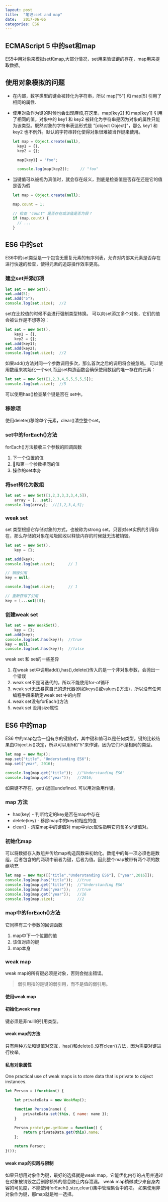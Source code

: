 ```yaml
---
layout: post
title:  "笔记:set and map"
date:   2017-06-06 
categories: ES6
---
```


## ECMAScript 5 中的set和map
ES5中用对象来模拟set和map,大部分情况，set用来验证键的存在，map用来提取数据。

## 使用对象模拟的问题
* 在内部，数字类型的键会被转化为字符串，所以 map["5"] 和 map[5] 引用了相同的属性.
* 使用对象作为键的时候也会出现麻烦,在这里，map[key2] 和 map[key1] 引用了相同的值。对象中的 key1 和 key2 被转化为字符串是因为对象的属性只能为该类型。既然对象的字符串表达形式是 "[object Object]"，那么 key1 和 key2 也不例外。默认的字符串转化使得对象很难被当作键来使用。

  ```javascript
  let map = Object.create(null),
    key1 = {},
    key2 = {};

    map[key1] = "foo";

    console.log(map[key2]);     // "foo"  

  ```
* 当键值可以被视为真值时，就会存在歧义，到底是检查值是否存在还是它的值是否为假
  ```javascript
  let map = Object.create(null);

  map.count = 1;

  // 检查 "count" 是否存在或该值是否为假？
  if (map.count) {
    // ...
  }
  ```
## ES6 中的set
ES6中的set类型是一个包含无重复元素的有序列表，允许对内部某元素是否存在进行快速的检查，使得元素的追踪操作效率更高。
### 建立set并添加项
```javascript
let set = new Set();
set.add(5);
set.add("5");
console.log(set.size);  //2
```
set在比较值的时候不会进行强制类型转换。
可以向set添加多个对象，它们的值会被认作是不想等的：
```javascript
let set = new Set(),
    key1 = {},
    key2 = {};
set.add(key1);
set.add(key2);
console.log(set.size);  //2
```
如果add()方法对同一个参数调用多次，那么首次之后的调用将会被忽略。
可以使用数组来初始化一个set,而且set构造函数会确保使用数组的唯一存在的元素：
```javascript
let set = new Set([1,2,3,4,5,5,5,5,5]);
console.log(set.size);  //5
```
可以使用has()检查某个键是否在 set中。
### 移除项
使用delete()移除单个元素，clear()清空整个set。
### set中的forEach()方法
forEach()方法接收三个参数的回调函数
1. 下一个位置的值
2. 和第一个参数相同的值
3. 操作的set本身
### 将set转化为数组
```javascript
let set = new Set([1,2,3,3,3,3,4,5]),
    array = [...set];
console.log(array);  //[1,2,3,4,5];
```
### weak set
set 类型根据它存储对象的方式，也被称为strong set。只要对set实例的引用存在，那么存储的对象在垃圾回收以释放内存的时候就无法被销毁。

  ```javascript
  let set = new Set(),
      key = {};

  set.add(key);
  console.log(set.size);      // 1

  // 销毁引用
  key = null;

  console.log(set.size);      // 1

  // 重新获得了引用
  key = [...set][0];
  ```
### 创建weak set
```javascript
let set = new WeakSet(),
    key = {};
set.add(key);
console.log(set.has(key));  //true
key = null;
console.log(set.has(key));  //false
```
weak set 和 set的一些差异
1. 在weak set中调用add(),has(),delete()传入的是一个非对象参数，会抛出一个错误
2. weak set不是可迭代的，所以不能使用for-of循环
3. weak set无法暴露自己的迭代器(例如keys()或values()方法)，所以没有任何编程手段来确定weak set 中的内容
4. weak set没有forEach()方法
5. weak set 没用size属性

## ES6 中的map
ES6 中的map包含一组有序的键值对，其中键和值可以是任何类型。键的比较结果由Object.is()决定，所以可以用5和"5"来作键，因为它们不是相同的类型。
```javascript
let map = new Map();
map.set("title", "Understanding ES6");
map.set("year", 2016);

console.log(map.get("title"));  //"Understanding ES6"
console.log(map.get("year"));   //2016;
```
如果键不存在，get()返回undefined.
可以用对象用作键。
### map 方法
* has(key) - 判断给定的key是否在map中存在
* delete(key) - 移除map中的key和相应的值
* clear() - 清空map中的键值对
map中size属性指明它包含多少键值对。
### 初始化map
可以将数据存入数组并传给map构造函数来初始化。数组中的每一项必须也是数组，后者包含的的两项中前者为键，后者为值。因此整个map被带有两个项的数组填充
```javascript
let map = new Map([["title","Understanding ES6"], ["year",2016]]);
console.log(map.has("title"));  //true
console.log(map.get("title"));  //"Understanding ES6"
console.log(map.has("year"));   //true
console.log(map.get("year"));   //16
console.log(map.size);          //2
```
### map中的forEach()方法
它同样有三个参数的回调函数
1. map中下一个位置的值
2. 该值对应的键
3. map本身
### weak map
weak map的所有键必须是对象，否则会抛出错误。

> 弱引用指的是键的弱引用，而不是值的弱引用。

#### 使用weak map
#### 初始化weak map
键必须是非null的引用类型。

#### weak map的方法
只有两种方法和键值对交互，has()和delete().没有clear()方法，因为需要对键进行枚举。

#### 私有对象属性
One practical use of weak maps is to store data that is private to object instances.
```javascript
let Person = (function() {

    let privateData = new WeakMap();

    function Person(name) {
        privateData.set(this, { name: name });
    }

    Person.prototype.getName = function() {
        return privateData.get(this).name;
    };

    return Person;
}());
```
#### weak map的实践与限制
如果只想用对象作为键，最好的选择就是weak map，它能优化内存的占用并通过在对象被销毁之后删除额外的信息防止内存泄漏。
weak map稍微减少来自身内容的可见度，不能使用forEach(),size,clear()集中管理集合中的项。
如果使用非对象作为键，那map就是唯一选择。